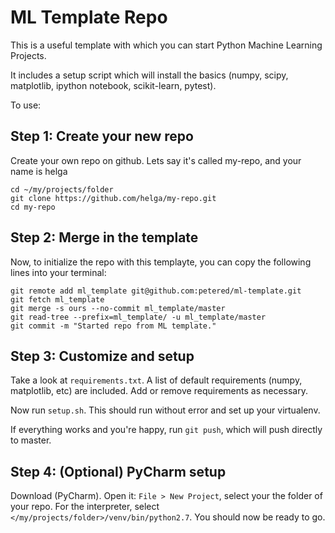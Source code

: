 # ML Template Repo

This is a useful template with which you can start Python Machine Learning Projects.

It includes a setup script which will install the basics (numpy, scipy, matplotlib, ipython notebook, scikit-learn, pytest).

To use:

## Step 1: Create your new repo

Create your own repo on github.  Lets say it's called my-repo, and your name is helga

```
cd ~/my/projects/folder
git clone https://github.com/helga/my-repo.git
cd my-repo
```

## Step 2: Merge in the template

Now, to initialize the repo with this templayte, you can copy the following lines into your terminal:

```
git remote add ml_template git@github.com:petered/ml-template.git
git fetch ml_template
git merge -s ours --no-commit ml_template/master
git read-tree --prefix=ml_template/ -u ml_template/master
git commit -m "Started repo from ML template."
```

## Step 3: Customize and setup

Take a look at `requirements.txt`.  A list of default requirements (numpy, matplotlib, etc) are included.  Add or remove requirements as necessary.  

Now run `setup.sh`.  This should run without error and set up your virtualenv.

If everything works and you're happy, run `git push`, which will push directly to master.

## Step 4: (Optional) PyCharm setup

Download (PyCharm).  Open it:
`File > New Project`, select your the folder of your repo.  For the interpreter, select `</my/projects/folder>/venv/bin/python2.7`.  You should now be ready to go.
